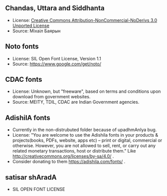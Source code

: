 ## Chandas, Uttara and Siddhanta
- License:  [Creative Commons Attribution-NonCommercial-NoDerivs 3.0 Unported License](https://creativecommons.org/licenses/by-nc-nd/3.0/)
- Source: Міхаіл Баярын

## Noto fonts
- License: SIL Open Font License, Version 1.1
- Source: https://www.google.com/get/noto/

## CDAC fonts
- License: Unknown, but "freeware", based on terms and conditions upon download from government websites.
- Source: MEITY, TDIL, CDAC are Indian Government agencies.

## AdishilA fonts
- Currently in the non-distrubuted folder because of upadhmAnIya bug.
- License: "You are welcome to use the Adishila fonts in your products & projects(books, PDFs, website, apps etc) – print or digital, commercial or otherwise. However, you are not allowed to sell, rent, or carry out any related monetary transactions, host or distribute them." Like http://creativecommons.org/licenses/by-sa/4.0/ .
- Consider donating to them https://adishila.com/fonts/ . 

## satisar shAradA
- SIL OPEN FONT LICENSE 